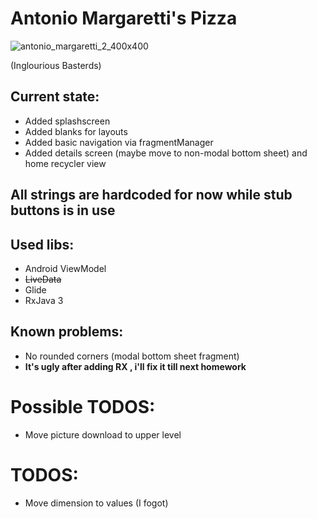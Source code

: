 # Antonio Margaretti's Pizza

![antonio_margaretti_2_400x400](https://user-images.githubusercontent.com/61374472/137308621-430eb3e3-9523-4337-a086-d28e660a1e46.jpg)

(Inglourious Basterds)

## Current state:

- Added splashscreen
- Added blanks for layouts
- Added basic navigation via fragmentManager
- Added details screen (maybe move to non-modal bottom sheet) and home recycler view

## All strings are hardcoded for now while stub buttons is in use

## Used libs:

- Android ViewModel
- ~~LiveData~~
- Glide
- RxJava 3


## Known problems:

- No rounded corners (modal bottom sheet fragment)
- **It's ugly after adding RX , i'll fix it till next homework**

# Possible TODOS:
- Move picture download to upper level

# TODOS:
- Move dimension to values (I fogot)
